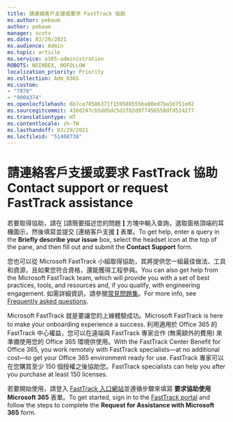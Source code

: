```yaml
---
title: 請連絡客戶支援或要求 FastTrack 協助
ms.author: pebaum
author: pebaum
manager: scotv
ms.date: 03/29/2021
ms.audience: Admin
ms.topic: article
ms.service: o365-administration
ROBOTS: NOINDEX, NOFOLLOW
localization_priority: Priority
ms.collection: Adm_O365
ms.custom:
- "7878"
- "9004374"
ms.openlocfilehash: 6b7ce78586371f159588555ba00ed7ba56751e02
ms.sourcegitcommit: 430d247cb5dd5dc5d1f82d977456558dfd514277
ms.translationtype: HT
ms.contentlocale: zh-TW
ms.lasthandoff: 03/29/2021
ms.locfileid: "51408738"
---
```

# <a name="contact-support-or-request-fasttrack-assistance"></a><span data-ttu-id="b929c-102">請連絡客戶支援或要求 FastTrack 協助</span><span class="sxs-lookup"><span data-stu-id="b929c-102">Contact support or request FastTrack assistance</span></span>

<span data-ttu-id="b929c-103">若要取得協助，請在 [請簡要描述您的問題 **]** 方塊中輸入查詢，選取窗格頂端的耳機圖示，然後填寫並提交 [連絡客戶支援 **]** 表單。</span><span class="sxs-lookup"><span data-stu-id="b929c-103">To get help, enter a query in the **Briefly describe your issue** box, select the headset icon at the top of the pane, and then fill out and submit the **Contact Support** form.</span></span>

<span data-ttu-id="b929c-104">您也可以從 Microsoft FastTrack 小組取得協助，其將提供您一組最佳做法、工具和資源，且如果您符合資格，還能獲得工程參與。</span><span class="sxs-lookup"><span data-stu-id="b929c-104">You can also get help from the ‎Microsoft‎ FastTrack team, which will provide you with a set of best practices, tools, and resources and, if you qualify, with engineering engagement.</span></span> <span data-ttu-id="b929c-105">如需詳細資訊，請參閱[常見問題集](https://go.microsoft.com/fwlink/?linkid=2132666)。</span><span class="sxs-lookup"><span data-stu-id="b929c-105">For more info, see [Frequently asked questions](https://go.microsoft.com/fwlink/?linkid=2132666).</span></span>

<span data-ttu-id="b929c-106">Microsoft FastTrack 就是要讓您的上線體驗成功。</span><span class="sxs-lookup"><span data-stu-id="b929c-106">‎Microsoft‎ FastTrack is here to make your onboarding experience a success.</span></span> <span data-ttu-id="b929c-107">利用適用於 Office 365 的 FastTrack 中心權益，您可以在遠端與 FastTrack 專家合作 (無需額外的費用) 來準備使用您的 Office 365 環境供使用。</span><span class="sxs-lookup"><span data-stu-id="b929c-107">With the FastTrack Center Benefit for Office 365, you work remotely with FastTrack specialists—at no additional cost—to get your Office 365 environment ready for use.</span></span> <span data-ttu-id="b929c-108">FastTrack 專家可以在您購買至少 150 個授權之後協助您。</span><span class="sxs-lookup"><span data-stu-id="b929c-108">FastTrack specialists can help you after you purchase at least 150 licenses.</span></span>

<span data-ttu-id="b929c-109">若要開始使用，請登入 [FastTrack 入口網站](https://go.microsoft.com/fwlink/?linkid=2125443)並遵循步驟來填寫 **要求協助使用 Microsoft 365** 表單。</span><span class="sxs-lookup"><span data-stu-id="b929c-109">To get started, sign in to the [FastTrack portal](https://go.microsoft.com/fwlink/?linkid=2125443) and follow the steps to complete the **Request for Assistance with Microsoft 365** form.</span></span>